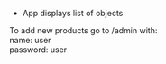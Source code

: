 * App displays list of objects<br />

To add new products go to /admin with:<br />
name: user<br />
password: user
